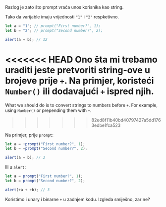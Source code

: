Razlog je zato što prompt vraća unos korisnika kao string.

Tako da varijable imaju vrijednosti `"1"` i `"2"` respketivno.

```js run
let a = "1"; // prompt("First number?", 1);
let b = "2"; // prompt("Second number?", 2);

alert(a + b); // 12
```

<<<<<<< HEAD
Ono šta mi trebamo uraditi jeste pretvoriti string-ove u brojeve prije `+`. Na primjer, koristeći `Number()` ili dodavajući `+` ispred njih.
=======
What we should do is to convert strings to numbers before `+`. For example, using `Number()` or prepending them with `+`.
>>>>>>> 82ed8f11b40bd40797427a5dd1763edbe1fca523

Na primjer, prije `prompt`:

```js run
let a = +prompt("First number?", 1);
let b = +prompt("Second number?", 2);

alert(a + b); // 3
```

Ili u `alert`:

```js run
let a = prompt("First number?", 1);
let b = prompt("Second number?", 2);

alert(+a + +b); // 3
```

Koristimo i unary i binarne `+` u zadnjem kodu. Izgleda smiješno, zar ne?
